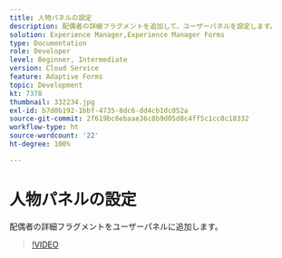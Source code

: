 ```yaml
---
title: 人物パネルの設定
description: 配偶者の詳細フラグメントを追加して、ユーザーパネルを設定します。
solution: Experience Manager,Experience Manager Forms
type: Documentation
role: Developer
level: Beginner, Intermediate
version: Cloud Service
feature: Adaptive Forms
topic: Development
kt: 7378
thumbnail: 332234.jpg
exl-id: b7d0b192-1bbf-4735-8dc6-dd4cb1dc052a
source-git-commit: 2f619bc6ebaae36c8b9d05d8c4ff5c1cc8c18332
workflow-type: ht
source-wordcount: '22'
ht-degree: 100%

---
```


# 人物パネルの設定

配偶者の詳細フラグメントをユーザーパネルに追加します。

>[!VIDEO](https://video.tv.adobe.com/v/332234?quality=12&learn=on)

